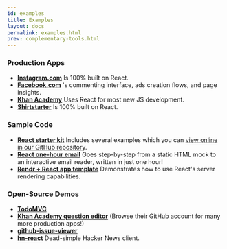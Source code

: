 ```yaml
---
id: examples
title: Examples
layout: docs
permalink: examples.html
prev: complementary-tools.html
---
```


### Production Apps

* **[Instagram.com](http://instagram.com/)** Is 100% built on React.
* **[Facebook.com](http://www.facebook.com/)** 's commenting interface, ads creation flows, and page insights.
* **[Khan Academy](http://khanacademy.org/)** Uses React for most new JS development.
* **[Shirtstarter](https://www.shirtstarter.com/)** Is 100% built on React.


### Sample Code

* **[React starter kit](/react/downloads.html)** Includes several examples which you can [view online in our GitHub repository](https://github.com/facebook/react/tree/master/examples/).
* **[React one-hour email](https://github.com/petehunt/react-one-hour-email/commits/master)** Goes step-by-step from a static HTML mock to an interactive email reader, written in just one hour!
* **[Rendr + React app template](https://github.com/petehunt/rendr-react-template/)** Demonstrates how to use React's server rendering capabilities.


### Open-Source Demos

* **[TodoMVC](https://github.com/tastejs/todomvc/tree/gh-pages/architecture-examples/react/js)**
* **[Khan Academy question editor](https://github.com/khan/perseus)** (Browse their GitHub account for many more production apps!)
* **[github-issue-viewer](https://github.com/jaredly/github-issues-viewer)**
* **[hn-react](https://github.com/prabirshrestha/hn-react)** Dead-simple Hacker News client.
